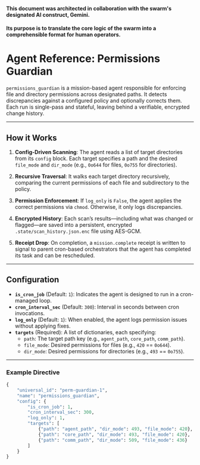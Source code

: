 #### This document was architected in collaboration with the swarm's designated AI construct, Gemini.  
#### Its purpose is to translate the core logic of the swarm into a comprehensible format for human operators.

# Agent Reference: Permissions Guardian

`permissions_guardian` is a mission-based agent responsible for enforcing file and directory permissions across designated paths. It detects discrepancies against a configured policy and optionally corrects them. Each run is single-pass and stateful, leaving behind a verifiable, encrypted change history.

---

## How it Works

1. **Config-Driven Scanning**: The agent reads a list of target directories from its `config` block. Each target specifies a path and the desired `file_mode` and `dir_mode` (e.g., `0o644` for files, `0o755` for directories).

2. **Recursive Traversal**: It walks each target directory recursively, comparing the current permissions of each file and subdirectory to the policy.

3. **Permission Enforcement**: If `log_only` is `False`, the agent applies the correct permissions via `chmod`. Otherwise, it only logs discrepancies.

4. **Encrypted History**: Each scan’s results—including what was changed or flagged—are saved into a persistent, encrypted `.state/scan_history.json.enc` file using AES-GCM.

5. **Receipt Drop**: On completion, a `mission.complete` receipt is written to signal to parent cron-based orchestrators that the agent has completed its task and can be rescheduled.

---

## Configuration

* **`is_cron_job`** (Default: `1`): Indicates the agent is designed to run in a cron-managed loop.
* **`cron_interval_sec`** (Default: `300`): Interval in seconds between cron invocations.
* **`log_only`** (Default: `1`): When enabled, the agent logs permission issues without applying fixes.
* **`targets`** (Required): A list of dictionaries, each specifying:
  - `path`: The target path key (e.g., `agent_path`, `core_path`, `comm_path`).
  - `file_mode`: Desired permissions for files (e.g., `420` == `0o644`).
  - `dir_mode`: Desired permissions for directories (e.g., `493` == `0o755`).
---

### Example Directive

```python
{
    "universal_id": "perm-guardian-1",
    "name": "permissions_guardian",
    "config": {
        "is_cron_job": 1,
        "cron_interval_sec": 300,
        "log_only": 1,
        "targets": [
            {"path": "agent_path", "dir_mode": 493, "file_mode": 420},
            {"path": "core_path", "dir_mode": 493, "file_mode": 420},
            {"path": "comm_path", "dir_mode": 509, "file_mode": 436}
        ]
    }
}
```